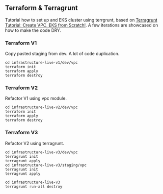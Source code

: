 ## Terraform & Terragrunt

Tutorial how to set up and EKS cluster using terrgrunt, based on [Terragrunt Tutorial: Create VPC, EKS from Scratch!](https://www.youtube.com/watch?v=yduHaOj3XMg). A few iterations are showcased on how to make the code DRY.

### Terraform V1

Copy pasted staging from dev. A lot of code duplication.

```
cd infrastructure-live-v1/dev/vpc
terraform init
terraform apply
terraform destroy
```

### Terraform V2

Refactor V1 using vpc module.

```
cd infrastructure-live-v2/dev/vpc
terraform init
terraform apply
terraform destroy
```

### Terraform V3

Refactor V2 using terragrunt.

```
cd infrastructure-live-v3/dev/vpc
terragrunt init
terragrunt apply
cd infrastructure-live-v3/staging/vpc
terragrunt init
terragrunt apply

cd infrastructure-live-v3
terragrunt run-all destroy
```